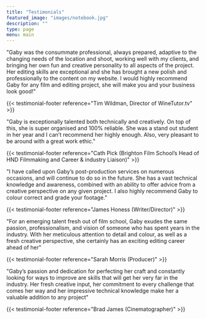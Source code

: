 ```yaml
---
title: "Testimonials"
featured_image: "images/notebook.jpg"
description: ""
type: page
menu: main
---
```



"Gaby was the consummate professional, always prepared, adaptive to the changing needs of the location and shoot, working well with my clients, and bringing her own fun and creative personality to all aspects of the project. Her editing skills are exceptional and she has brought a new polish and professionally to the content on my website. I would highly recommend Gaby for any film and editing project, she will make you and your business look good!"

{{< testimonial-footer reference="Tim Wildman, Director of WineTutor.tv" >}}

"Gaby is exceptionally talented both technically and creatively. On top of this, she is super organised and 100% reliable. She was a stand out student in her year and I can’t recommend her highly enough. Also, very pleasant to be around with a great work ethic."

{{< testimonial-footer reference="Cath Pick (Brighton Film School’s Head of HND Filmmaking and Career & industry Liaison)" >}}

"I have called upon Gaby’s post-production services on numerous occasions, and will continue to do so in the future. She has a vast technical knowledge and awareness, combined with an ability to offer advice from a creative perspective on any given project. I also highly recommend Gaby to colour correct and grade your footage."

{{< testimonial-footer reference="James Honess (Writer/Director)" >}}

"For an emerging talent fresh out of film school, Gaby exudes the same passion, professionalism, and vision of someone who has spent years in the industry. With her meticulous attention to detail and colour, as well as a fresh creative perspective, she certainly has an exciting editing career ahead of her"

{{< testimonial-footer reference="Sarah Morris (Producer)" >}}

"Gaby’s passion and dedication for perfecting her craft and constantly looking for ways to improve are skills that will get her very far in the industry. Her fresh creative input, her commitment to every challenge that comes her way and her impressive technical knowledge make her a valuable addition to any project"

{{< testimonial-footer reference="Brad James (Cinematographer)" >}}